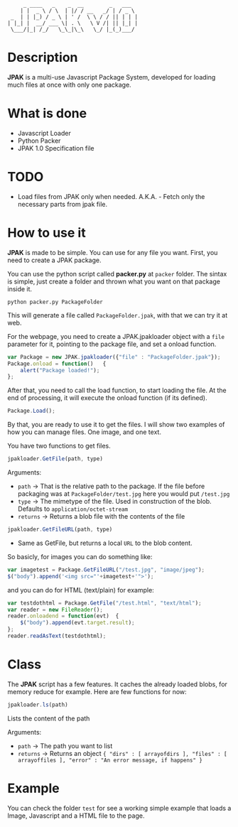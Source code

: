         _ ____   _    _  __        _   ___  
        | |  _ \ / \  | |/ / __   _/ | / _ \ 
     _  | | |_) / _ \ | ' /  \ \ / / || | | |
    | |_| |  __/ ___ \| . \   \ V /| || |_| |
     \___/|_| /_/   \_\_|\_\   \_/ |_(_)___/ 

Description
========

**JPAK** is a multi-use Javascript Package System, developed for loading much files at once with only one package.


What is done
========
*   Javascript Loader
*   Python Packer
*   JPAK 1.0 Specification file

TODO
========
*   Load files from JPAK only when needed. A.K.A. - Fetch only the necessary parts from jpak file.

How to use it
========

**JPAK** is made to be simple. You can use for any file you want. First, you need to create a JPAK package.

You can use the python script called **packer.py** at `packer` folder. The sintax is simple, just create a folder and thrown what you want on that package inside it.

```shellscript
python packer.py PackageFolder
```

This will generate a file called `PackageFolder.jpak`, with that we can try it at web.

For the webpage, you need to create a JPAK.jpakloader object with a `file` parameter for it, pointing to the package file, and set a onload function.
```javascript
var Package = new JPAK.jpakloader({"file" : "PackageFolder.jpak"});
Package.onload = function()   {
    alert("Package loaded!");
};
```

After that, you need to call the load function, to start loading the file. At the end of processing, it will execute the onload function (if its defined).

```javascript
Package.Load();
```

By that, you are ready to use it to get the files. I will show two examples of how you can manage files. One image, and one text.

You have two functions to get files.

```javascript
jpakloader.GetFile(path, type)
```
Arguments: 
*   `path`      -> That is the relative path to the package. If the file before packaging was at `PackageFolder/test.jpg` here you would put `/test.jpg`
*   `type`      -> The mimetype of the file. Used in construction of the blob. Defaults to `application/octet-stream`
*   `returns`   -> Returns a blob file with the contents of the file

```javascript
jpakloader.GetFileURL(path, type)
```
*   Same as GetFile, but returns a local `URL` to the blob content.

So basicly, for images you can do something like:

```javascript
var imagetest = Package.GetFileURL("/test.jpg", "image/jpeg"); 
$("body").append('<img src="'+imagetest+'">');
```

and you can do for HTML (text/plain) for example:

```javascript
var testdothtml = Package.GetFile("/test.html", "text/html");
var reader = new FileReader();
reader.onloadend = function(evt)  {
    $("body").append(evt.target.result);
};
reader.readAsText(testdothtml);
```


Class
========

The **JPAK** script has a few features. It caches the already loaded blobs, for memory reduce for example.
Here are few functions for now:

```javascript
jpakloader.ls(path)
```

Lists the content of the path

Arguments: 
*   `path`      -> The path you want to list
*   `returns`   -> Returns an object `{ "dirs" : [ arrayofdirs ], "files" : [ arrayoffiles ], "error" : "An error message, if happens" }`


Example
========

You can check the folder `test` for see a working simple example that loads a Image, Javascript and a HTML file to the page.


